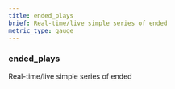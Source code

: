 ```yaml
---
title: ended_plays
brief: Real-time/live simple series of ended
metric_type: gauge
---
```

### ended_plays

Real-time/live simple series of ended